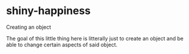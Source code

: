 # shiny-happiness
Creating an object

The goal of this little thing here is litterally just to create an object and be able to change certain aspects of said object.
